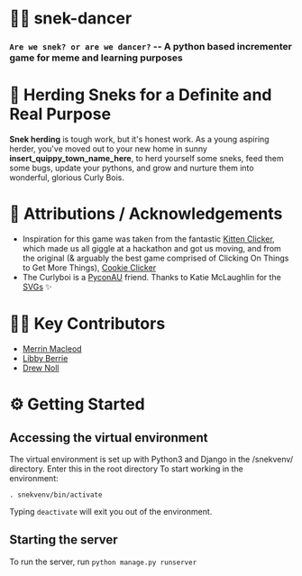 # 🐍💃 snek-dancer

### `Are we snek? or are we dancer?` -- A python based incrementer game for meme and learning purposes

# 🤠 Herding Sneks for a Definite and Real Purpose

**Snek herding** is tough work, but it's honest work. As a young aspiring herder, you've moved out to your new home in sunny **insert_quippy_town_name_here**, to herd yourself some sneks, feed them some bugs, update your pythons, and grow and nurture them into wonderful, glorious Curly Bois.

# 🎉 Attributions / Acknowledgements

- Inspiration for this game was taken from the fantastic [Kitten Clicker](http://bloodrizer.ru/games/kittens/), which made us all giggle at a hackathon and got us moving, and from the original (& arguably the best game comprised of Clicking On Things to Get More Things), [Cookie Clicker](https://orteil.dashnet.org/cookieclicker/)
- The Curlyboi is a [PyconAU](https://2019.pycon-au.org) friend. Thanks to Katie McLaughlin for the [SVGs](https://github.com/glasnt/curlyboi) ✨

# 👯‍♂️ Key Contributors

- [Merrin Macleod](http://www.github.com/mermop)
- [Libby Berrie](http://www.github.com/libbyberrie)
- [Drew Noll](http://www.github.com/oheydrew)

# ⚙️ Getting Started
## Accessing the virtual environment
The virtual environment is set up with Python3 and Django in the /snekvenv/ directory. Enter this in the root directory To start working in the environment:

```. snekvenv/bin/activate```

Typing `deactivate` will exit you out of the environment.

## Starting the server

To run the server, run `python manage.py runserver`
